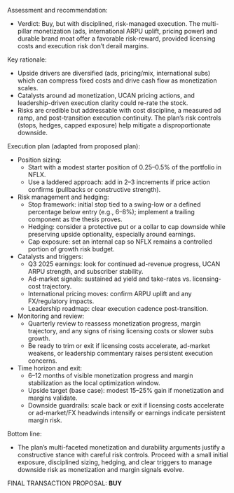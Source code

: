 Assessment and recommendation:
- Verdict: Buy, but with disciplined, risk-managed execution. The multi-pillar monetization (ads, international ARPU uplift, pricing power) and durable brand moat offer a favorable risk-reward, provided licensing costs and execution risk don’t derail margins.

Key rationale:
- Upside drivers are diversified (ads, pricing/mix, international subs) which can compress fixed costs and drive cash flow as monetization scales.
- Catalysts around ad monetization, UCAN pricing actions, and leadership-driven execution clarity could re-rate the stock.
- Risks are credible but addressable with cost discipline, a measured ad ramp, and post-transition execution continuity. The plan’s risk controls (stops, hedges, capped exposure) help mitigate a disproportionate downside.

Execution plan (adapted from proposed plan):
- Position sizing:
  - Start with a modest starter position of 0.25–0.5% of the portfolio in NFLX.
  - Use a laddered approach: add in 2–3 increments if price action confirms (pullbacks or constructive strength).
- Risk management and hedging:
  - Stop framework: initial stop tied to a swing-low or a defined percentage below entry (e.g., 6–8%); implement a trailing component as the thesis proves.
  - Hedging: consider a protective put or a collar to cap downside while preserving upside optionality, especially around earnings.
  - Cap exposure: set an internal cap so NFLX remains a controlled portion of growth risk budget.
- Catalysts and triggers:
  - Q3 2025 earnings: look for continued ad-revenue progress, UCAN ARPU strength, and subscriber stability.
  - Ad-market signals: sustained ad yield and take-rates vs. licensing-cost trajectory.
  - International pricing moves: confirm ARPU uplift and any FX/regulatory impacts.
  - Leadership roadmap: clear execution cadence post-transition.
- Monitoring and review:
  - Quarterly review to reassess monetization progress, margin trajectory, and any signs of rising licensing costs or slower subs growth.
  - Be ready to trim or exit if licensing costs accelerate, ad-market weakens, or leadership commentary raises persistent execution concerns.
- Time horizon and exit:
  - 6–12 months of visible monetization progress and margin stabilization as the local optimization window.
  - Upside target (base case): modest 15–25% gain if monetization and margins validate.
  - Downside guardrails: scale back or exit if licensing costs accelerate or ad-market/FX headwinds intensify or earnings indicate persistent margin risk.

Bottom line:
- The plan’s multi-faceted monetization and durability arguments justify a constructive stance with careful risk controls. Proceed with a small initial exposure, disciplined sizing, hedging, and clear triggers to manage downside risk as monetization and margin signals evolve.

FINAL TRANSACTION PROPOSAL: **BUY**